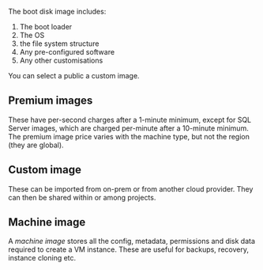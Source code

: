 The boot disk image includes:
1. The boot loader
1. The OS
1. the file system structure
1. Any pre-configured software
1. Any other customisations

You can select a public a custom image.

## Premium images
These have per-second charges after a 1-minute minimum, except for SQL Server images, which are charged per-minute after a 10-minute minimum.
The premium image price varies with the machine type, but not the region (they are global).

## Custom image
These can be imported from on-prem or from another cloud provider.
They can then be shared within or among projects.

## Machine image
A _machine image_ stores all the config, metadata, permissions and disk data required to create a VM instance.
These are useful for backups, recovery, instance cloning etc.
